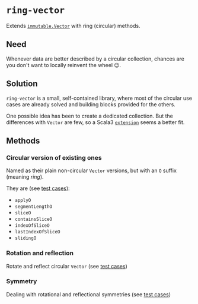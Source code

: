# `ring-vector`
Extends [`immutable.Vector`](https://dotty.epfl.ch/api/scala/collection/immutable/Vector.html) with ring (circular) methods.

## Need
Whenever data are better described by a circular collection,
chances are you don't want to locally reinvent the wheel 😉.

## Solution
`ring-vector` is a small, self-contained library,
where most of the circular use cases are already solved
and building blocks provided for the others.

One possible idea has been to create a dedicated collection.
But the differences with `Vector` are few,
so a Scala3 [`extension`](https://docs.scala-lang.org/scala3/reference/contextual/extension-methods.html) seems a better fit.

## Methods

### Circular version of existing ones
Named as their plain non-circular `Vector` versions,
but with an `O` suffix (meaning _ring_).

They are (see [test cases](/src/test/scala/AlternativeMethodsSpec.scala)):
* `applyO`
* `segmentLengthO`
* `sliceO`
* `containsSliceO`
* `indexOfSliceO`
* `lastIndexOfSliceO`
* `slidingO`

### Rotation and reflection
Rotate and reflect circular `Vector`
(see [test cases](/src/test/scala/RotationsReflectionsSpec.scala))

### Symmetry
Dealing with rotational and reflectional symmetries 
(see [test cases](/src/test/scala/SymmetriesSpec.scala))


